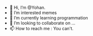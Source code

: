 - 👋 Hi, I’m @Yohan.
- 👀 I’m interested memes
- 🌱 I’m currently learning programmation
- 💞️ I’m looking to collaborate on ...
- 📫 How to reach me : You can't.

<!---
y-yohan/y-yohan is a ✨ special ✨ repository because its `README.md` (this file) appears on your GitHub profile.
You can click the Preview link to take a look at your changes.
--->
